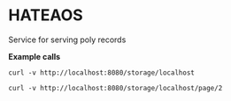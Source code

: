 HATEAOS
=======

Service for serving poly records

**Example calls**


```
curl -v http://localhost:8080/storage/localhost
```

```
curl -v http://localhost:8080/storage/localhost/page/2
```